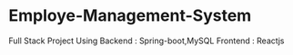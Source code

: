 # Employe-Management-System
Full Stack Project Using Backend : Spring-boot,MySQL Frontend : Reactjs 

